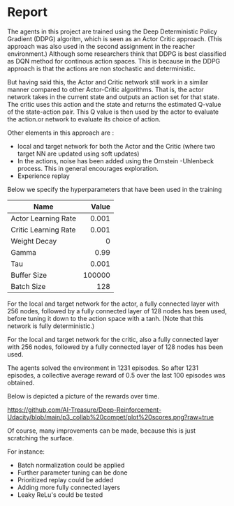 
# Report

The agents in this project are trained using the Deep Deterministic Policy Gradient (DDPG) algoritm, which is seen as an Actor Critic approach. (This approach was also used in the second assignment in the reacher environment.) Although some researchers think that DDPG is best classified as DQN method for continous action spaces. This is because in the DDPG approach is that the actions are non stochastic and deterministic. 

But having said this, the Actor and Critic network still work in a similar manner compared to other Actor-Critic algorithms. That is, the actor network takes in the current state and outputs an action set for that state. The critic uses this action and the state and returns the estimated Q-value of the state-action pair. This Q value is then used by the actor to evaluate the action.or network to evaluate its choice of action.

Other elements in this approach are :
- local and target network for both the Actor and the Critic (where two target NN are updated using soft updates)
- In the actions, noise has been added using the Ornstein -Uhlenbeck process. This in general encourages exploration.
- Experience replay

Below we specify the hyperparameters that have been used in the training


|Name|Value|
|---|---:|
|Actor Learning Rate|0.001|
|Critic Learning Rate|0.001|
|Weight Decay|0|
|Gamma|0.99|
|Tau|0.001|
|Buffer Size|100000|
|Batch Size|128|


For the local and target network for the actor, a fully connected layer with 256 nodes, followed by a fully connected layer of 128 nodes has been used, before tuning it down to the action space with a tanh. (Note that this network is fully deterministic.)

For the local and target network for the critic, also a fully connected layer with 256 nodes, followed by a fully connected layer of 128 nodes has been used.

The agents solved the environment in  1231 episodes. So after 1231 episodes, a collective average reward of 0.5 over the last 100 episodes was obtained.

Below is depicted a picture of the rewards over time.

https://github.com/AI-Treasure/Deep-Reinforcement-Udacity/blob/main/p3_collab%20compet/plot%20scores.png?raw=true

Of course, many improvements can be made, because this is just scratching the surface.

For instance:

* Batch normalization could be applied
* Further parameter tuning can be done
* Prioritized replay could be added
* Adding more fully connected layers
* Leaky ReLu's could be tested

